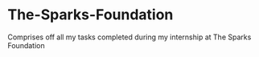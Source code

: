 # The-Sparks-Foundation
Comprises off all my tasks completed during my internship at The Sparks Foundation
